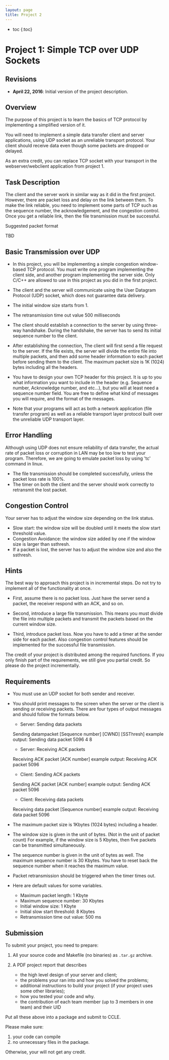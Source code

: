 ```yaml
---
layout: page
title: Project 2
---
```


* toc
{:toc}

# Project 1: Simple TCP over UDP Sockets

## Revisions

* **April 22, 2016**: Initial version of the project description.


## Overview

The purpose of this project is to learn the basics of TCP protocol by implementing a simplified version of it.

You will need to implement a simple data transfer client and server applications, using UDP socket as an unreliable transport protocol.
Your client should receive data even though some packets are dropped or delayed.

As an extra credit, you can replace TCP socket with your transport in the webserver/webclient application from project 1.

## Task Description

The client and the server work in similar way as it did in the first project.
However, there are packet loss and delay on the link between them.
To make the link reliable, you need to implement some parts of TCP such as the sequence number, the acknowledgement, and the congestion control.
Once you get a reliable link, then the file transmission must be successful.

Suggested packet format

TBD

## Basic Transmission over UDP

- In this project, you will be implementing a simple congestion window-based  TCP protocol.
 You must write one program implementing the client side, and another program
 implementing the server side. Only C/C++ are allowed to use in this project as you did in the first project.

- The client and the server will communicate using the User Datagram Protocol (UDP) socket, which does not guarantee data delivery.

- The initial window size starts from 1.

- The retransmission time out value 500 milliseconds

- The client should establish a connection to the server by using three-way handshake.
During the handshake, the server has to send its initial sequence number to the client.

- After establishing the connection, The client will first send a file request to the server. If the file exists, the server will divide the entire file into multiple packets, and then add some header information to each packet before sending them to the client. The maximum packet size is 1K (1024) bytes including all the headers.

- You have to design your own TCP header for this project. It is up to you what information you want to include in the header (e.g. Sequence number, Acknowledge number, and etc...), but you will at least need a sequence number field. You are free to define what kind of messages you will require, and the format of the messages.

- Note that your programs will act as both a network application (file transfer program) as well as a reliable
transport layer protocol built over the unreliable UDP transport layer.


## Error Handling

Although using UDP does not ensure reliability of data transfer, the actual rate of packet loss or corruption in LAN
may be too low to test your program.  Therefore, we are going to emulate packet loss by using 'tc' command in linux.

- The file transmission should be completed successfully, unless the packet loss rate is 100\%.
- The timer on both the client and the server should work correctly to retransmit the lost packet.

## Congestion Control

Your server has to adjust the window size depending on the link status.

- Slow start: the window size will be doubled until it meets the slow start threshold value.
- Congestion Avoidance: the window size added by one if the window size is larger than ssthresh.
- If a packet is lost, the server has to adjust the window size and also the ssthresh.


## Hints

The best way to approach this project is in incremental steps.  Do not try to implement all of the functionality at once.

- First, assume there is no packet loss. Just have the server send a packet, the receiver respond with an ACK,
and so on.

- Second, introduce a large file transmission. This means you must divide the file into multiple packets and transmit the packets based on the current window size.

- Third, introduce packet loss.  Now you have to add a timer at the sender side for each packet. Also congestion control features should be implemented for the successful file transmission.

The credit of your project is distributed among the required functions. If you only finish part of the requirements, we still
give you partial credit. So please do the project incrementally.



## Requirements

- You must use an UDP socket for both sender and receiver.

- You should print messages to the screen when the server or the client is sending or receiving packets. There
are four types of output messages and should follow the formats below.

    * Server: Sending data packets

	Sending datampacket [Sequence number] [CWND] [SSThresh]
	example output: Sending data packet 5096 4 8 

    * Server: Receiving ACK packets

	Receiving ACK packet [ACK number]
	example output: Receiving ACK packet 5096

    * Client: Sending ACK packets

	Sending ACK packet [ACK number]
	example output: Sending ACK packet 5096

    * Client: Receiving data packets 

	Receiving data packet [Sequence number]
	example output: Receiving data packet 5096

- The maximum packet size is 1Kbytes (1024 bytes) including a header.

- The window size is given in the unit of bytes. (Not in the unit of packet count) For example, if the window size is 5 Kbytes, then five packets can be transmitted simultaneously.

- The sequence number is given in the unit of bytes as well. The maximum sequence number is 30 Kbytes. You have to reset back the sequence number when it reaches the maximum value.

- Packet retransmission should be triggered when the timer times out.

- Here are default values for some variables.

    * Maximum packet length: 1 Kbyte 
    * Maximum sequence number: 30 Kbytes
    * Initial window size: 1 Kbyte
    * Initial slow start threshold: 8 Kbytes
    * Retransmission time out value: 500 ms


## Submission

To submit your project, you need to prepare:

1. All your source code and Makefile (no binaries) as `.tar.gz` archive.

2. A PDF project report that describes
   * the high level design of your server and client;
   * the problems your ran into and how you solved the problems;
   * additional instructions to build your project (if your project uses some other libraries);
   * how you tested your code and why.
   * the contribution of each team member (up to 3 members in one team) and their UID

Put all these above into a package and submit to CCLE.

Please make sure:

1. your code can compile
2. no unnecessary files in the package.

Otherwise, your will not get any credit.

